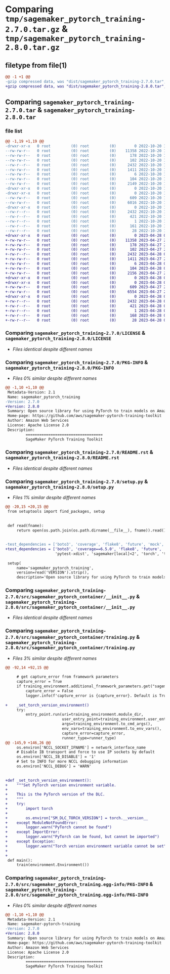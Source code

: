 # Comparing `tmp/sagemaker_pytorch_training-2.7.0.tar.gz` & `tmp/sagemaker_pytorch_training-2.8.0.tar.gz`

## filetype from file(1)

```diff
@@ -1 +1 @@
-gzip compressed data, was "dist/sagemaker_pytorch_training-2.7.0.tar", last modified: Thu Oct 20 19:23:51 2022, max compression
+gzip compressed data, was "dist/sagemaker_pytorch_training-2.8.0.tar", last modified: Fri Apr 28 04:21:24 2023, max compression
```

## Comparing `sagemaker_pytorch_training-2.7.0.tar` & `sagemaker_pytorch_training-2.8.0.tar`

### file list

```diff
@@ -1,19 +1,19 @@
-drwxr-xr-x   0 root         (0) root         (0)        0 2022-10-20 19:23:51.000000 sagemaker_pytorch_training-2.7.0/
--rw-rw-r--   0 root         (0) root         (0)    11358 2022-10-20 19:20:14.000000 sagemaker_pytorch_training-2.7.0/LICENSE
--rw-rw-r--   0 root         (0) root         (0)      178 2022-10-20 19:20:14.000000 sagemaker_pytorch_training-2.7.0/MANIFEST.in
--rw-rw-r--   0 root         (0) root         (0)      102 2022-10-20 19:20:14.000000 sagemaker_pytorch_training-2.7.0/NOTICE
--rw-r--r--   0 root         (0) root         (0)     2432 2022-10-20 19:23:51.000000 sagemaker_pytorch_training-2.7.0/PKG-INFO
--rw-rw-r--   0 root         (0) root         (0)     1411 2022-10-20 19:20:14.000000 sagemaker_pytorch_training-2.7.0/README.rst
--rw-rw-r--   0 root         (0) root         (0)        6 2022-10-20 19:22:24.000000 sagemaker_pytorch_training-2.7.0/VERSION
--rw-rw-r--   0 root         (0) root         (0)      104 2022-10-20 19:23:51.000000 sagemaker_pytorch_training-2.7.0/setup.cfg
--rw-rw-r--   0 root         (0) root         (0)     2149 2022-10-20 19:20:14.000000 sagemaker_pytorch_training-2.7.0/setup.py
-drwxr-xr-x   0 root         (0) root         (0)        0 2022-10-20 19:23:51.000000 sagemaker_pytorch_training-2.7.0/src/
-drwxr-xr-x   0 root         (0) root         (0)        0 2022-10-20 19:23:51.000000 sagemaker_pytorch_training-2.7.0/src/sagemaker_pytorch_container/
--rw-rw-r--   0 root         (0) root         (0)      609 2022-10-20 19:20:14.000000 sagemaker_pytorch_training-2.7.0/src/sagemaker_pytorch_container/__init__.py
--rw-rw-r--   0 root         (0) root         (0)     6016 2022-10-20 19:20:14.000000 sagemaker_pytorch_training-2.7.0/src/sagemaker_pytorch_container/training.py
-drwxr-xr-x   0 root         (0) root         (0)        0 2022-10-20 19:23:51.000000 sagemaker_pytorch_training-2.7.0/src/sagemaker_pytorch_training.egg-info/
--rw-r--r--   0 root         (0) root         (0)     2432 2022-10-20 19:23:51.000000 sagemaker_pytorch_training-2.7.0/src/sagemaker_pytorch_training.egg-info/PKG-INFO
--rw-r--r--   0 root         (0) root         (0)      421 2022-10-20 19:23:51.000000 sagemaker_pytorch_training-2.7.0/src/sagemaker_pytorch_training.egg-info/SOURCES.txt
--rw-r--r--   0 root         (0) root         (0)        1 2022-10-20 19:23:51.000000 sagemaker_pytorch_training-2.7.0/src/sagemaker_pytorch_training.egg-info/dependency_links.txt
--rw-r--r--   0 root         (0) root         (0)      161 2022-10-20 19:23:51.000000 sagemaker_pytorch_training-2.7.0/src/sagemaker_pytorch_training.egg-info/requires.txt
--rw-r--r--   0 root         (0) root         (0)       28 2022-10-20 19:23:51.000000 sagemaker_pytorch_training-2.7.0/src/sagemaker_pytorch_training.egg-info/top_level.txt
+drwxr-xr-x   0 root         (0) root         (0)        0 2023-04-28 04:21:24.000000 sagemaker_pytorch_training-2.8.0/
+-rw-rw-r--   0 root         (0) root         (0)    11358 2023-04-27 23:30:14.000000 sagemaker_pytorch_training-2.8.0/LICENSE
+-rw-rw-r--   0 root         (0) root         (0)      178 2023-04-27 23:30:14.000000 sagemaker_pytorch_training-2.8.0/MANIFEST.in
+-rw-rw-r--   0 root         (0) root         (0)      102 2023-04-27 23:30:14.000000 sagemaker_pytorch_training-2.8.0/NOTICE
+-rw-r--r--   0 root         (0) root         (0)     2432 2023-04-28 04:21:24.000000 sagemaker_pytorch_training-2.8.0/PKG-INFO
+-rw-rw-r--   0 root         (0) root         (0)     1411 2023-04-27 23:30:14.000000 sagemaker_pytorch_training-2.8.0/README.rst
+-rw-rw-r--   0 root         (0) root         (0)        6 2023-04-28 04:19:05.000000 sagemaker_pytorch_training-2.8.0/VERSION
+-rw-rw-r--   0 root         (0) root         (0)      104 2023-04-28 04:21:24.000000 sagemaker_pytorch_training-2.8.0/setup.cfg
+-rw-rw-r--   0 root         (0) root         (0)     2156 2023-04-27 23:30:14.000000 sagemaker_pytorch_training-2.8.0/setup.py
+drwxr-xr-x   0 root         (0) root         (0)        0 2023-04-28 04:21:24.000000 sagemaker_pytorch_training-2.8.0/src/
+drwxr-xr-x   0 root         (0) root         (0)        0 2023-04-28 04:21:24.000000 sagemaker_pytorch_training-2.8.0/src/sagemaker_pytorch_container/
+-rw-rw-r--   0 root         (0) root         (0)      609 2023-04-27 23:30:14.000000 sagemaker_pytorch_training-2.8.0/src/sagemaker_pytorch_container/__init__.py
+-rw-rw-r--   0 root         (0) root         (0)     6554 2023-04-27 23:30:14.000000 sagemaker_pytorch_training-2.8.0/src/sagemaker_pytorch_container/training.py
+drwxr-xr-x   0 root         (0) root         (0)        0 2023-04-28 04:21:24.000000 sagemaker_pytorch_training-2.8.0/src/sagemaker_pytorch_training.egg-info/
+-rw-r--r--   0 root         (0) root         (0)     2432 2023-04-28 04:21:24.000000 sagemaker_pytorch_training-2.8.0/src/sagemaker_pytorch_training.egg-info/PKG-INFO
+-rw-r--r--   0 root         (0) root         (0)      421 2023-04-28 04:21:24.000000 sagemaker_pytorch_training-2.8.0/src/sagemaker_pytorch_training.egg-info/SOURCES.txt
+-rw-r--r--   0 root         (0) root         (0)        1 2023-04-28 04:21:24.000000 sagemaker_pytorch_training-2.8.0/src/sagemaker_pytorch_training.egg-info/dependency_links.txt
+-rw-r--r--   0 root         (0) root         (0)      168 2023-04-28 04:21:24.000000 sagemaker_pytorch_training-2.8.0/src/sagemaker_pytorch_training.egg-info/requires.txt
+-rw-r--r--   0 root         (0) root         (0)       28 2023-04-28 04:21:24.000000 sagemaker_pytorch_training-2.8.0/src/sagemaker_pytorch_training.egg-info/top_level.txt
```

### Comparing `sagemaker_pytorch_training-2.7.0/LICENSE` & `sagemaker_pytorch_training-2.8.0/LICENSE`

 * *Files identical despite different names*

### Comparing `sagemaker_pytorch_training-2.7.0/PKG-INFO` & `sagemaker_pytorch_training-2.8.0/PKG-INFO`

 * *Files 0% similar despite different names*

```diff
@@ -1,10 +1,10 @@
 Metadata-Version: 2.1
 Name: sagemaker_pytorch_training
-Version: 2.7.0
+Version: 2.8.0
 Summary: Open source library for using PyTorch to train models on Amazon SageMaker.
 Home-page: https://github.com/aws/sagemaker-pytorch-training-toolkit
 Author: Amazon Web Services
 License: Apache License 2.0
 Description: 
         ==================================
         SageMaker PyTorch Training Toolkit
```

### Comparing `sagemaker_pytorch_training-2.7.0/README.rst` & `sagemaker_pytorch_training-2.8.0/README.rst`

 * *Files identical despite different names*

### Comparing `sagemaker_pytorch_training-2.7.0/setup.py` & `sagemaker_pytorch_training-2.8.0/setup.py`

 * *Files 1% similar despite different names*

```diff
@@ -20,15 +20,15 @@
 from setuptools import find_packages, setup
 
 
 def read(fname):
     return open(os.path.join(os.path.dirname(__file__), fname)).read()
 
 
-test_dependencies = ['boto3', 'coverage', 'flake8', 'future', 'mock', 'pytest', 'pytest-cov',
+test_dependencies = ['boto3', 'coverage==6.5.0', 'flake8', 'future', 'mock', 'pytest', 'pytest-cov',
                      'pytest-xdist', 'sagemaker[local]<2', 'torch', 'torchvision', 'tox']
 
 setup(
     name='sagemaker_pytorch_training',
     version=read('VERSION').strip(),
     description='Open source library for using PyTorch to train models on Amazon SageMaker.',
```

### Comparing `sagemaker_pytorch_training-2.7.0/src/sagemaker_pytorch_container/__init__.py` & `sagemaker_pytorch_training-2.8.0/src/sagemaker_pytorch_container/__init__.py`

 * *Files identical despite different names*

### Comparing `sagemaker_pytorch_training-2.7.0/src/sagemaker_pytorch_container/training.py` & `sagemaker_pytorch_training-2.8.0/src/sagemaker_pytorch_container/training.py`

 * *Files 3% similar despite different names*

```diff
@@ -92,14 +92,15 @@
 
     # get capture_error from framework parameters
     capture_error = True
     if training_environment.additional_framework_parameters.get("sagemaker_toolkit_native_launcher_enabled"):
         capture_error = False
         logger.info(f'capture_error is {capture_error}. Default is True')
 
+    _set_torch_version_environment()
     try:
         entry_point.run(uri=training_environment.module_dir,
                         user_entry_point=training_environment.user_entry_point,
                         args=training_environment.to_cmd_args(),
                         env_vars=training_environment.to_env_vars(),
                         capture_error=capture_error,
                         runner_type=runner_type)
@@ -145,9 +146,26 @@
     os.environ['NCCL_SOCKET_IFNAME'] = network_interface_name
     # Disable IB transport and force to use IP sockets by default
     os.environ['NCCL_IB_DISABLE'] = '1'
     # Set to INFO for more NCCL debugging information
     os.environ['NCCL_DEBUG'] = 'WARN'
 
 
+def _set_torch_version_environment():
+    """Set PyTorch version environment variable.
+
+    This is the PyTorch version of the DLC.
+    """
+    try:
+        import torch
+
+        os.environ["SM_DLC_TORCH_VERSION"] = torch.__version__
+    except ModuleNotFoundError:
+        logger.warn("PyTorch cannot be found")
+    except ImportError:
+        logger.warn("PyTorch can be found, but cannot be imported")
+    except Exception:
+        logger.warn("Torch version environment variable cannot be set")
+
+
 def main():
     train(environment.Environment())
```

### Comparing `sagemaker_pytorch_training-2.7.0/src/sagemaker_pytorch_training.egg-info/PKG-INFO` & `sagemaker_pytorch_training-2.8.0/src/sagemaker_pytorch_training.egg-info/PKG-INFO`

 * *Files 0% similar despite different names*

```diff
@@ -1,10 +1,10 @@
 Metadata-Version: 2.1
 Name: sagemaker-pytorch-training
-Version: 2.7.0
+Version: 2.8.0
 Summary: Open source library for using PyTorch to train models on Amazon SageMaker.
 Home-page: https://github.com/aws/sagemaker-pytorch-training-toolkit
 Author: Amazon Web Services
 License: Apache License 2.0
 Description: 
         ==================================
         SageMaker PyTorch Training Toolkit
```

